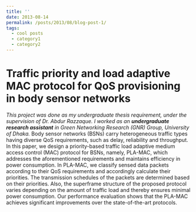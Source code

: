 ```yaml
---
title: ''
date: 2013-08-14
permalink: /posts/2013/08/blog-post-1/
tags:
  - cool posts
  - category1
  - category2
---
```


Traffic priority and load adaptive MAC protocol for QoS provisioning in body sensor networks
=====
*This project was done as my undergraduate thesis requirement, under the supervision of Dr. Abdur Razzaque. I worked as an **undergraduate research assistant** in Green Networking Research (GNR) Group, University of Dhaka.* Body sensor networks (BSNs) carry heterogeneous traffic types having diverse QoS requirements, such as delay, reliability and throughput. In this paper, we design a priority-based traffic load adaptive medium access control (MAC) protocol for BSNs, namely, PLA-MAC, which addresses the aforementioned requirements and maintains efficiency in power consumption. In PLA-MAC, we classify sensed data packets according to their QoS requirements and accordingly calculate their priorities. The transmission schedules of the packets are determined based on their priorities. Also, the superframe structure of the proposed protocol varies depending on the amount of traffic load and thereby ensures minimal power consumption. Our performance evaluation shows that the PLA-MAC achieves significant improvements over the state-of-the-art protocols.



